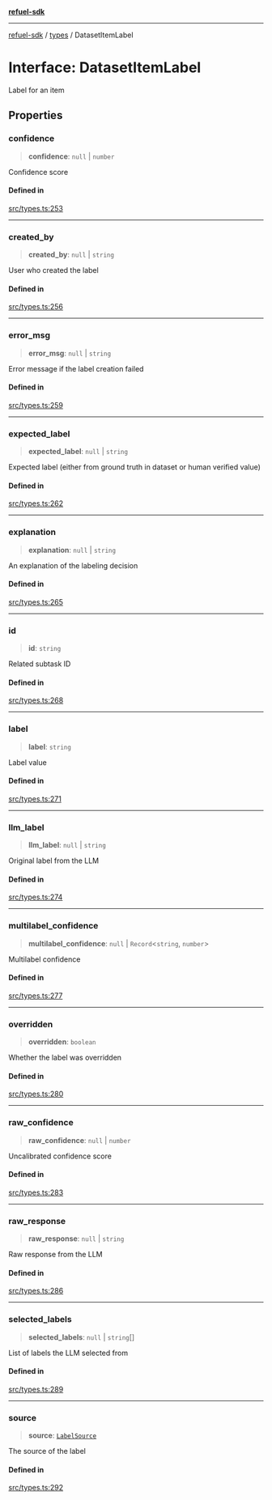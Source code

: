 [**refuel-sdk**](../../README.md)

***

[refuel-sdk](../../modules.md) / [types](../README.md) / DatasetItemLabel

# Interface: DatasetItemLabel

Label for an item

## Properties

### confidence

> **confidence**: `null` \| `number`

Confidence score

#### Defined in

[src/types.ts:253](https://github.com/refuel-ai/refuel-sdk/blob/f2e28ab259fcf3e0cbb5ccf9e6bee5d2eda4cd6f/src/types.ts#L253)

***

### created\_by

> **created\_by**: `null` \| `string`

User who created the label

#### Defined in

[src/types.ts:256](https://github.com/refuel-ai/refuel-sdk/blob/f2e28ab259fcf3e0cbb5ccf9e6bee5d2eda4cd6f/src/types.ts#L256)

***

### error\_msg

> **error\_msg**: `null` \| `string`

Error message if the label creation failed

#### Defined in

[src/types.ts:259](https://github.com/refuel-ai/refuel-sdk/blob/f2e28ab259fcf3e0cbb5ccf9e6bee5d2eda4cd6f/src/types.ts#L259)

***

### expected\_label

> **expected\_label**: `null` \| `string`

Expected label (either from ground truth in dataset or human verified value)

#### Defined in

[src/types.ts:262](https://github.com/refuel-ai/refuel-sdk/blob/f2e28ab259fcf3e0cbb5ccf9e6bee5d2eda4cd6f/src/types.ts#L262)

***

### explanation

> **explanation**: `null` \| `string`

An explanation of the labeling decision

#### Defined in

[src/types.ts:265](https://github.com/refuel-ai/refuel-sdk/blob/f2e28ab259fcf3e0cbb5ccf9e6bee5d2eda4cd6f/src/types.ts#L265)

***

### id

> **id**: `string`

Related subtask ID

#### Defined in

[src/types.ts:268](https://github.com/refuel-ai/refuel-sdk/blob/f2e28ab259fcf3e0cbb5ccf9e6bee5d2eda4cd6f/src/types.ts#L268)

***

### label

> **label**: `string`

Label value

#### Defined in

[src/types.ts:271](https://github.com/refuel-ai/refuel-sdk/blob/f2e28ab259fcf3e0cbb5ccf9e6bee5d2eda4cd6f/src/types.ts#L271)

***

### llm\_label

> **llm\_label**: `null` \| `string`

Original label from the LLM

#### Defined in

[src/types.ts:274](https://github.com/refuel-ai/refuel-sdk/blob/f2e28ab259fcf3e0cbb5ccf9e6bee5d2eda4cd6f/src/types.ts#L274)

***

### multilabel\_confidence

> **multilabel\_confidence**: `null` \| `Record`\<`string`, `number`\>

Multilabel confidence

#### Defined in

[src/types.ts:277](https://github.com/refuel-ai/refuel-sdk/blob/f2e28ab259fcf3e0cbb5ccf9e6bee5d2eda4cd6f/src/types.ts#L277)

***

### overridden

> **overridden**: `boolean`

Whether the label was overridden

#### Defined in

[src/types.ts:280](https://github.com/refuel-ai/refuel-sdk/blob/f2e28ab259fcf3e0cbb5ccf9e6bee5d2eda4cd6f/src/types.ts#L280)

***

### raw\_confidence

> **raw\_confidence**: `null` \| `number`

Uncalibrated confidence score

#### Defined in

[src/types.ts:283](https://github.com/refuel-ai/refuel-sdk/blob/f2e28ab259fcf3e0cbb5ccf9e6bee5d2eda4cd6f/src/types.ts#L283)

***

### raw\_response

> **raw\_response**: `null` \| `string`

Raw response from the LLM

#### Defined in

[src/types.ts:286](https://github.com/refuel-ai/refuel-sdk/blob/f2e28ab259fcf3e0cbb5ccf9e6bee5d2eda4cd6f/src/types.ts#L286)

***

### selected\_labels

> **selected\_labels**: `null` \| `string`[]

List of labels the LLM selected from

#### Defined in

[src/types.ts:289](https://github.com/refuel-ai/refuel-sdk/blob/f2e28ab259fcf3e0cbb5ccf9e6bee5d2eda4cd6f/src/types.ts#L289)

***

### source

> **source**: [`LabelSource`](../enumerations/LabelSource.md)

The source of the label

#### Defined in

[src/types.ts:292](https://github.com/refuel-ai/refuel-sdk/blob/f2e28ab259fcf3e0cbb5ccf9e6bee5d2eda4cd6f/src/types.ts#L292)
